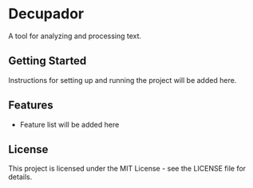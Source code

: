 # Decupador

A tool for analyzing and processing text.

## Getting Started

Instructions for setting up and running the project will be added here.

## Features

- Feature list will be added here

## License

This project is licensed under the MIT License - see the LICENSE file for details.